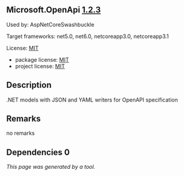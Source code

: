 Microsoft.OpenApi [1.2.3](https://www.nuget.org/packages/Microsoft.OpenApi/1.2.3)
--------------------

Used by: AspNetCoreSwashbuckle

Target frameworks: net5.0, net6.0, netcoreapp3.0, netcoreapp3.1

License: [MIT](../../../../licenses/mit) 

- package license: [MIT](https://raw.githubusercontent.com/Microsoft/OpenAPI.NET/master/LICENSE) 
- project license: [MIT](https://github.com/Microsoft/OpenAPI.NET) 

Description
-----------
.NET models with JSON and YAML writers for OpenAPI specification

Remarks
-----------
no remarks


Dependencies 0
-----------


*This page was generated by a tool.*